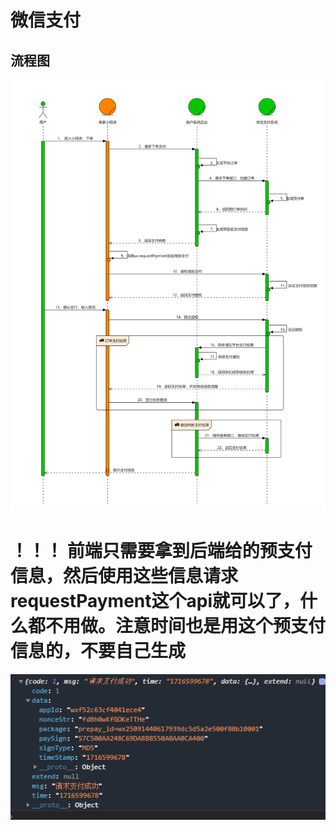 # 微信支付

## 流程图

![1716598587712](images/微信支付/1716598587712.png)

# ！！！ 前端只需要拿到后端给的预支付信息，然后使用这些信息请求requestPayment这个api就可以了，什么都不用做。注意时间也是用这个预支付信息的，不要自己生成

![1716599713509](images/微信支付/1716599713509.png)

